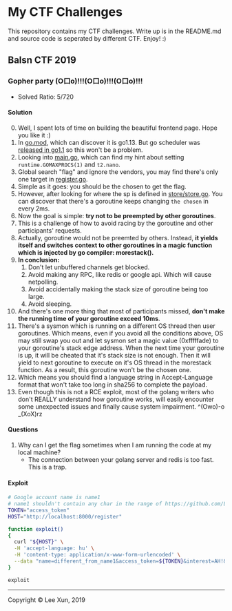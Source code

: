 # My CTF Challenges

This repository contains my CTF challenges. Write up is in the README.md and source code is seperated by different CTF.
Enjoy! :)


## Balsn CTF 2019

### Gopher party (O口o)!!!(O口o)!!!(O口o)!!!

- Solved Ratio: 5/720

#### Solution

0. Well, I spent lots of time on building the beautiful frontend page. Hope you like it :)
1. In [go.mod](balsn-ctf-2019/gopher-party/go.mod), which can discover it is go1.13. But go scheduler was [released in go1.1](http://morsmachine.dk/go-scheduler) so this won't be a problem.
3. Looking into [main.go](balsn-ctf-2019/gopher-party/main.go), which can find my hint about setting `runtime.GOMAXPROCS(1)` and `t2.nano`.
4. Global search "flag" and ignore the vendors, you may find there's only one target in [register.go](balsn-ctf-2019/gopher-party/controller/register.go).
5. Simple as it goes: you should be the chosen to get the flag.
6. However, after looking for where the sp is defined in [store/store.go](balsn-ctf-2019/gopher-party/store/store.go). You can discover that there's a goroutine keeps changing `the chosen` in every 2ms. 
7. Now the goal is simple: <b>try not to be preempted by other goroutines</b>.
7. This is a challenge of how to avoid racing by the goroutine and other participants' requests.
8. Actually, goroutine would not be preemted by others. Instead, <b>it yields itself and switches context to other goroutines in a magic function which is injected by go compiler: morestack().</b>
9. <b>In conclusion:</b>
    1. Don't let unbuffered channels get blocked.
    1. Avoid making any RPC, like redis or google api. Which will cause netpolling.
    1. Avoid accidentally making the stack size of goroutine being too large.
    1. Avoid sleeping.
10. And there's one more thing that most of participants missed, <b>don't make the running time of your goroutine exceed 10ms</b>.
11. There's a sysmon which is running on a different OS thread then user goroutines. Which means, even if you avoid all the conditions above, OS may still swap you out and let sysmon set a magic value (0xfffffade) to your goroutine's stack edge address. When the next time your goroutine is up, it will be cheated that it's stack size is not enough. Then it will yield to next goroutine to execute on it's OS thread in the morestack function. As a result, this goroutine won't be the chosen one.
12. Which means you should find a language string in Accept-Language format that won't take too long in sha256 to complete the payload.
13. Even though this is not a RCE exploit, most of the golang writers who don't REALLY understand how goroutine works, will easily encounter some unexpected issues and finally cause system impairment. ^(Owo)-o _(XoX)rz

#### Questions

1. Why can I get the flag sometimes when I am running the code at my local machine?
    - The connection between your golang server and redis is too fast. This is a trap.

#### Exploit

```bash
# Google account name is name1
# name1 shouldn't contain any char in the range of https://github.com/LeeXun/my-ctf-challenges/blob/master/balsn-ctf-2019/gopher-party/config/config.go#L8
TOKEN="access_token"
HOST="http://localhost:8000/register"

function exploit()
{
  curl "${HOST}" \
  -H 'accept-language: hu' \
  -H 'content-type: application/x-www-form-urlencoded' \
  --data "name=different_from_name1&access_token=${TOKEN}&interest=AH!&age=-1&praise=&prove="
}

exploit
```

---
Copyright © Lee Xun, 2019
